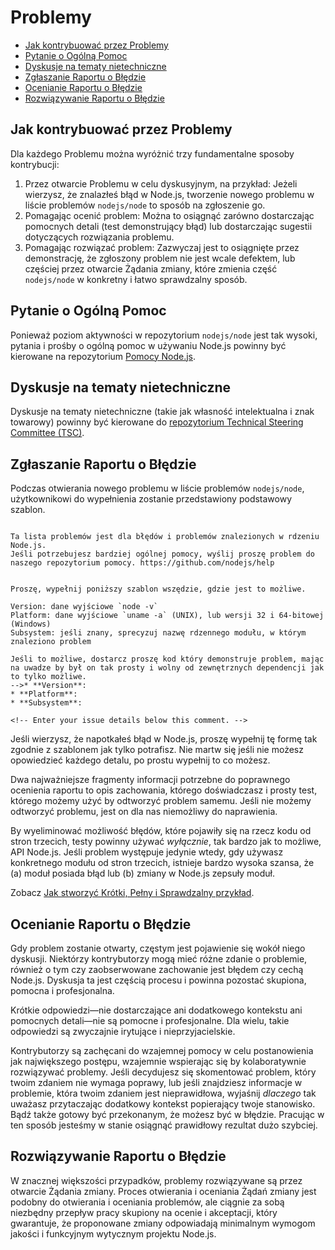 # Problemy

* [Jak kontrybuować przez Problemy](#how-to-contribute-in-issues)
* [Pytanie o Ogólną Pomoc](#asking-for-general-help)
* [Dyskusje na tematy nietechniczne](#discussing-non-technical-topics)
* [Zgłaszanie Raportu o Błędzie](#submitting-a-bug-report)
* [Ocenianie Raportu o Błędzie](#triaging-a-bug-report)
* [Rozwiązywanie Raportu o Błędzie](#resolving-a-bug-report)

## Jak kontrybuować przez Problemy

Dla każdego Problemu można wyróżnić trzy fundamentalne sposoby kontrybucji:

1. Przez otwarcie Problemu w celu dyskusyjnym, na przykład: Jeżeli wierzysz, że znalazłeś błąd w Node.js, tworzenie nowego problemu w liście problemów `nodejs/node` to sposób na zgłoszenie go.
2. Pomagając ocenić problem: Można to osiągnąć zarówno dostarczając pomocnych detali (test demonstrujący błąd) lub dostarczając sugestii dotyczących rozwiązania problemu.
3. Pomagając rozwiązać problem: Zazwyczaj jest to osiągnięte przez demonstrację, że zgłoszony problem nie jest wcale defektem, lub częściej przez otwarcie Żądania zmiany, które zmienia część `nodejs/node` w konkretny i łatwo sprawdzalny sposób.

## Pytanie o Ogólną Pomoc

Ponieważ poziom aktywności w repozytorium `nodejs/node` jest tak wysoki, pytania i prośby o ogólną pomoc w używaniu Node.js powinny być kierowane na repozytorium [Pomocy Node.js](https://github.com/nodejs/help/issues).

## Dyskusje na tematy nietechniczne

Dyskusje na tematy nietechniczne (takie jak własność intelektualna i znak towarowy) powinny być kierowane do [repozytorium Technical Steering Committee (TSC)](https://github.com/nodejs/TSC/issues).

## Zgłaszanie Raportu o Błędzie

Podczas otwierania nowego problemu w liście problemów `nodejs/node`, użytkownikowi do wypełnienia zostanie przedstawiony podstawowy szablon.

```markdown<!-- Dziękujemy za zgłoszenie błędu.

Ta lista problemów jest dla błędów i problemów znalezionych w rdzeniu Node.js.
Jeśli potrzebujesz bardziej ogólnej pomocy, wyślij proszę problem do naszego repozytorium pomocy. https://github.com/nodejs/help


Proszę, wypełnij poniższy szablon wszędzie, gdzie jest to możliwe.

Version: dane wyjściowe `node -v`
Platform: dane wyjściowe `uname -a` (UNIX), lub wersji 32 i 64-bitowej (Windows)
Subsystem: jeśli znany, sprecyzuj nazwę rdzennego modułu, w którym znaleziono problem

Jeśli to możliwe, dostarcz proszę kod który demonstruje problem, mając na uwadze by był on tak prosty i wolny od zewnętrznych dependencji jak to tylko możliwe.
-->* **Version**:
* **Platform**:
* **Subsystem**:

<!-- Enter your issue details below this comment. -->
```

Jeśli wierzysz, że napotkałeś błąd w Node.js, proszę wypełnij tę formę tak zgodnie z szablonem jak tylko potrafisz. Nie martw się jeśli nie możesz opowiedzieć każdego detalu, po prostu wypełnij to co możesz.

Dwa najważniejsze fragmenty informacji potrzebne do poprawnego ocenienia raportu to opis zachowania, którego doświadczasz i prosty test, którego możemy użyć by odtworzyć problem samemu. Jeśli nie możemy odtworzyć problemu, jest on dla nas niemożliwy do naprawienia.

By wyeliminować możliwość błędów, które pojawiły się na rzecz kodu od stron trzecich, testy powinny używać *wyłącznie*, tak bardzo jak to możliwe, API Node.js. Jeśli problem występuje jedynie wtedy, gdy używasz konkretnego modułu od stron trzecich, istnieje bardzo wysoka szansa, że (a) moduł posiada błąd lub (b) zmiany w Node.js zepsuły moduł.

Zobacz [Jak stworzyć Krótki, Pełny i Sprawdzalny przykład](https://stackoverflow.com/help/mcve).

## Ocenianie Raportu o Błędzie

Gdy problem zostanie otwarty, częstym jest pojawienie się wokół niego dyskusji. Niektórzy kontrybutorzy mogą mieć różne zdanie o problemie, również o tym czy zaobserwowane zachowanie jest błędem czy cechą Node.js. Dyskusja ta jest częścią procesu i powinna pozostać skupiona, pomocna i profesjonalna.

Krótkie odpowiedzi—nie dostarczające ani dodatkowego kontekstu ani pomocnych detali—nie są pomocne i profesjonalne. Dla wielu, takie odpowiedzi są zwyczajnie irytujące i nieprzyjacielskie.

Kontrybutorzy są zachęcani do wzajemnej pomocy w celu postanowienia jak największego postępu, wzajemnie wspierając się by kolaboratywnie rozwiązywać problemy. Jeśli decydujesz się skomentować problem, który twoim zdaniem nie wymaga poprawy, lub jeśli znajdziesz informacje w problemie, która twoim zdaniem jest nieprawidłowa, wyjaśnij *dlaczego* tak uważasz przytaczając dodatkowy kontekst popierający twoje stanowisko. Bądź także gotowy być przekonanym, że możesz być w błędzie. Pracując w ten sposób jesteśmy w stanie osiągnąć prawidłowy rezultat dużo szybciej.

## Rozwiązywanie Raportu o Błędzie

W znacznej większości przypadków, problemy rozwiązywane są przez otwarcie Żądania zmiany. Proces otwierania i oceniania Żądań zmiany jest podobny do otwierania i oceniania problemów, ale ciągnie za sobą niezbędny przepływ pracy skupiony na ocenie i akceptacji, który gwarantuje, że proponowane zmiany odpowiadają minimalnym wymogom jakości i funkcyjnym wytycznym projektu Node.js.
